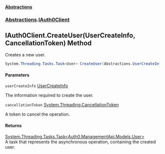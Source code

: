 #### [Abstractions](../../index.md 'index')
### [Abstractions](../index.md 'Abstractions').[IAuth0Client](index.md 'Abstractions\.IAuth0Client')

## IAuth0Client\.CreateUser\(UserCreateInfo, CancellationToken\) Method

Creates a new user\.

```csharp
System.Threading.Tasks.Task<User> CreateUser(Abstractions.UserCreateInfo userCreateInfo, System.Threading.CancellationToken cancellationToken);
```
#### Parameters

<a name='Abstractions.IAuth0Client.CreateUser(Abstractions.UserCreateInfo,System.Threading.CancellationToken).userCreateInfo'></a>

`userCreateInfo` [UserCreateInfo](../UserCreateInfo/index.md 'Abstractions\.UserCreateInfo')

The information required to create the user\.

<a name='Abstractions.IAuth0Client.CreateUser(Abstractions.UserCreateInfo,System.Threading.CancellationToken).cancellationToken'></a>

`cancellationToken` [System\.Threading\.CancellationToken](https://learn.microsoft.com/en-us/dotnet/api/system.threading.cancellationtoken 'System\.Threading\.CancellationToken')

A token to cancel the operation\.

#### Returns
[System\.Threading\.Tasks\.Task&lt;](https://learn.microsoft.com/en-us/dotnet/api/system.threading.tasks.task-1 'System\.Threading\.Tasks\.Task\`1')[Auth0\.ManagementApi\.Models\.User](https://learn.microsoft.com/en-us/dotnet/api/auth0.managementapi.models.user 'Auth0\.ManagementApi\.Models\.User')[&gt;](https://learn.microsoft.com/en-us/dotnet/api/system.threading.tasks.task-1 'System\.Threading\.Tasks\.Task\`1')  
A task that represents the asynchronous operation, containing the created user\.